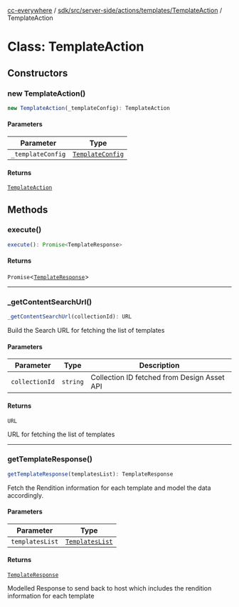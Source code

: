 [cc-everywhere](../../../../../../../index.md) / [sdk/src/server-side/actions/templates/TemplateAction](../index.md) / TemplateAction

# Class: TemplateAction

## Constructors

### new TemplateAction()

```ts
new TemplateAction(_templateConfig): TemplateAction
```

#### Parameters

| Parameter | Type |
| ------ | ------ |
| `_templateConfig` | [`TemplateConfig`](../../Template.types/interfaces/TemplateConfig.md) |

#### Returns

[`TemplateAction`](TemplateAction.md)

## Methods

### execute()

```ts
execute(): Promise<TemplateResponse>
```

#### Returns

`Promise`<[`TemplateResponse`](../../Template.types/interfaces/TemplateResponse.md)\>

***

### \_getContentSearchUrl()

```ts
_getContentSearchUrl(collectionId): URL
```

Build the Search URL for fetching the list of templates

#### Parameters

| Parameter | Type | Description |
| ------ | ------ | ------ |
| `collectionId` | `string` | Collection ID fetched from Design Asset API |

#### Returns

`URL`

URL for fetching the list of templates

***

### getTemplateResponse()

```ts
getTemplateResponse(templatesList): TemplateResponse
```

Fetch the Rendition information for each template and model the data accordingly.

#### Parameters

| Parameter | Type |
| ------ | ------ |
| `templatesList` | [`TemplatesList`](../../Template.types/type-aliases/TemplatesList.md) |

#### Returns

[`TemplateResponse`](../../Template.types/interfaces/TemplateResponse.md)

Modelled Response to send back to host which includes the rendition information for each template
